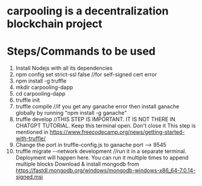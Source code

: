 # carpooling is a decentralization blockchain project
# Steps/Commands to be used 
1. Install Nodejs with all its dependencies
2. npm config set strict-ssl false //for self-signed cert error
3. npm install -g truffle
4. mkdir carpooling-dapp
5. cd carpooling-dapp
6. truffle init
7. truffle compile //if you get any ganache error then install ganache globally by running "npm install -g ganache"
8. truffle develop  //THIS STEP IS IMPORTANT. IT IS NOT THERE IN CHATGPT TUTORIAL. Keep this terminal open. Don't close it
   This step is mentioned in https://www.freecodecamp.org/news/getting-started-with-truffle/
10. Change the port in truffle-config.js to ganache port --> 9545
11. truffle migrate --network development  //run it in a separate terminal. Deployment will happen here. You can run it multiple times to append multiple blocks
Download & install mongodb from https://fastdl.mongodb.org/windows/mongodb-windows-x86_64-7.0.14-signed.msi
